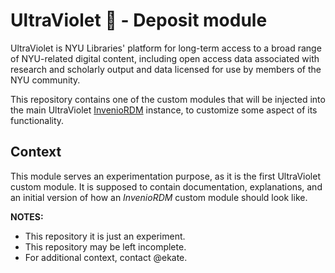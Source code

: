 # UltraViolet 💜 - Deposit module

UltraViolet is NYU Libraries' platform for long-term access to a broad range of NYU-related digital content, 
including open access data associated with research and scholarly output and data licensed for use by members of the NYU community. 

This repository contains one of the custom modules that will be injected into the main UltraViolet [InvenioRDM][web-invenio] instance,
to customize some aspect of its functionality.


## Context

This module serves an experimentation purpose, as it is the first UltraViolet custom module. It is supposed to contain documentation,
explanations, and an initial version of how an _InvenioRDM_ custom module should look like.

**NOTES:**
- This repository it is just an experiment.
- This repository may be left incomplete.
- For additional context, contact @ekate.


[web-invenio]: https://inveniordm.docs.cern.ch/
